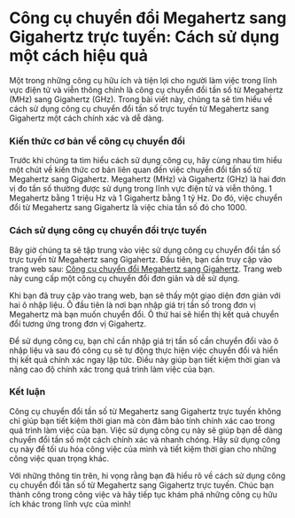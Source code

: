Công cụ chuyển đổi Megahertz sang Gigahertz trực tuyến: Cách sử dụng một cách hiệu quả
======================================================================================

Một trong những công cụ hữu ích và tiện lợi cho người làm việc trong lĩnh vực điện tử và viễn thông chính là công cụ chuyển đổi tần số từ Megahertz (MHz) sang Gigahertz (GHz). Trong bài viết này, chúng ta sẽ tìm hiểu về cách sử dụng công cụ chuyển đổi tần số trực tuyến từ Megahertz sang Gigahertz một cách chính xác và dễ dàng.

### Kiến thức cơ bản về công cụ chuyển đổi

Trước khi chúng ta tìm hiểu cách sử dụng công cụ, hãy cùng nhau tìm hiểu một chút về kiến thức cơ bản liên quan đến việc chuyển đổi tần số từ Megahertz sang Gigahertz. Megahertz (MHz) và Gigahertz (GHz) là hai đơn vị đo tần số thường được sử dụng trong lĩnh vực điện tử và viễn thông. 1 Megahertz bằng 1 triệu Hz và 1 Gigahertz bằng 1 tỷ Hz. Do đó, việc chuyển đổi từ Megahertz sang Gigahertz là việc chia tần số đó cho 1000.

### Cách sử dụng công cụ chuyển đổi trực tuyến

Bây giờ chúng ta sẽ tập trung vào việc sử dụng công cụ chuyển đổi tần số trực tuyến từ Megahertz sang Gigahertz. Đầu tiên, bạn cần truy cập vào trang web sau: [Công cụ chuyển đổi Megahertz sang Gigahertz](https://www.onlinecalculatorsfree.com/vi/convert/megahertz-to-gigahertz.html). Trang web này cung cấp một công cụ chuyển đổi đơn giản và dễ sử dụng.

Khi bạn đã truy cập vào trang web, bạn sẽ thấy một giao diện đơn giản với hai ô nhập liệu. Ô đầu tiên là nơi bạn nhập giá trị tần số trong đơn vị Megahertz mà bạn muốn chuyển đổi. Ô thứ hai sẽ hiển thị kết quả chuyển đổi tương ứng trong đơn vị Gigahertz.

Để sử dụng công cụ, bạn chỉ cần nhập giá trị tần số cần chuyển đổi vào ô nhập liệu và sau đó công cụ sẽ tự động thực hiện việc chuyển đổi và hiển thị kết quả chính xác ngay lập tức. Điều này giúp bạn tiết kiệm thời gian và nâng cao độ chính xác trong quá trình làm việc của bạn.

### Kết luận

Công cụ chuyển đổi tần số từ Megahertz sang Gigahertz trực tuyến không chỉ giúp bạn tiết kiệm thời gian mà còn đảm bảo tính chính xác cao trong quá trình làm việc của bạn. Việc sử dụng công cụ này sẽ giúp bạn dễ dàng chuyển đổi tần số một cách chính xác và nhanh chóng. Hãy sử dụng công cụ này để tối ưu hóa công việc của mình và tiết kiệm thời gian cho những công việc quan trọng khác.

Với những thông tin trên, hi vọng rằng bạn đã hiểu rõ về cách sử dụng công cụ chuyển đổi tần số từ Megahertz sang Gigahertz trực tuyến. Chúc bạn thành công trong công việc và hãy tiếp tục khám phá những công cụ hữu ích khác trong lĩnh vực của mình!